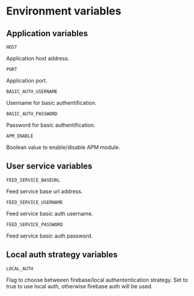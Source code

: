 # Environment variables

## Application variables

```
HOST
```

Application host address.

```
PORT
```

Application port.

```
BASIC_AUTH_USERNAME
```

Username for basic authentification.

```
BASIC_AUTH_PASSWORD
```

Password for basic authentification.

```
APM_ENABLE
```

Boolean value to enable/disable APM module.

## User service variables

```
FEED_SERVICE_BASEURL
```

Feed service base url address.

```
FEED_SERVICE_USERNAME
```

Feed service basic auth username.

```
FEED_SERVICE_PASSWORD
```

Feed service basic auth password.

## Local auth strategy variables

```
LOCAL_AUTH
```

Flag to choose betweeen firebase/local authententication strategy. Set to true to use local auth, otherwise firebase auth will be used.
